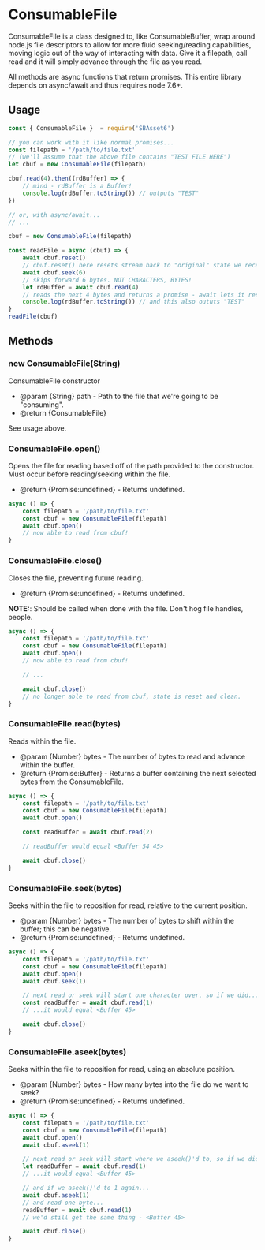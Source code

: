 # ConsumableFile

ConsumableFile is a class designed to, like ConsumableBuffer, wrap around node.js file descriptors to allow for more fluid seeking/reading capabilities,
 moving logic out of the way of interacting with data.  Give it a filepath, call read and it will simply advance through the file as you read.

All methods are async functions that return promises. This entire library depends on async/await and thus requires node 7.6+.

## Usage

``` js
const { ConsumableFile }  = require('SBAsset6')

// you can work with it like normal promises...
const filepath = '/path/to/file.txt'
// (we'll assume that the above file contains "TEST FILE HERE")
let cbuf = new ConsumableFile(filepath)

cbuf.read(4).then((rdBuffer) => {
	// mind - rdBuffer is a Buffer!
	console.log(rdBuffer.toString()) // outputs "TEST"
})

// or, with async/await...
// ...

cbuf = new ConsumableFile(filepath)

const readFile = async (cbuf) => {
	await cbuf.reset()
	// cbuf.reset() here resets stream back to "original" state we received it in
	await cbuf.seek(6)
	// skips forward 6 bytes. NOT CHARACTERS, BYTES!
	let rdBuffer = await cbuf.read(4)
	// reads the next 4 bytes and returns a promise - await lets it resolve before storing into rdBuffer
	console.log(rdBuffer.toString()) // and this also oututs "TEST"
}
readFile(cbuf)
```

## Methods

### new ConsumableFile(String)

ConsumableFile constructor

* @param  {String} path - Path to the file that we're going to be "consuming".
* @return {ConsumableFile}

See usage above.

### ConsumableFile.open()

Opens the file for reading based off of the path provided to the constructor.
Must occur before reading/seeking within the file.

* @return {Promise:undefined} - Returns undefined.

``` js
async () => {
	const filepath = '/path/to/file.txt'
	const cbuf = new ConsumableFile(filepath)
	await cbuf.open()
	// now able to read from cbuf!
}
```

### ConsumableFile.close()

Closes the file, preventing future reading.

* @return {Promise:undefined} - Returns undefined.

**NOTE:**: Should be called when done with the file.  Don't hog file handles, people.

``` js
async () => {
	const filepath = '/path/to/file.txt'
	const cbuf = new ConsumableFile(filepath)
	await cbuf.open()
	// now able to read from cbuf!

	// ...

	await cbuf.close()
	// no longer able to read from cbuf, state is reset and clean.
}
```

### ConsumableFile.read(bytes)

Reads within the file.

* @param  {Number} bytes - The number of bytes to read and advance within the buffer.
* @return {Promise:Buffer}  - Returns a buffer containing the next selected bytes from the ConsumableFile.

``` js
async () => {
	const filepath = '/path/to/file.txt'
	const cbuf = new ConsumableFile(filepath)
	await cbuf.open()

	const readBuffer = await cbuf.read(2)

	// readBuffer would equal <Buffer 54 45>

	await cbuf.close()
}
```

### ConsumableFile.seek(bytes)

Seeks within the file to reposition for read, relative to the current position.

* @param  {Number} bytes - The number of bytes to shift within the buffer; this can be negative.
* @return {Promise:undefined} - Returns undefined.

``` js
async () => {
	const filepath = '/path/to/file.txt'
	const cbuf = new ConsumableFile(filepath)
	await cbuf.open()
	await cbuf.seek(1)

	// next read or seek will start one character over, so if we did...
	const readBuffer = await cbuf.read(1)
	// ...it would equal <Buffer 45>

	await cbuf.close()
}
```

### ConsumableFile.aseek(bytes)

Seeks within the file to reposition for read, using an absolute position.

* @param  {Number} bytes - How many bytes into the file do we want to seek?
* @return {Promise:undefined} - Returns undefined.

``` js
async () => {
	const filepath = '/path/to/file.txt'
	const cbuf = new ConsumableFile(filepath)
	await cbuf.open()
	await cbuf.aseek(1)

	// next read or seek will start where we aseek()'d to, so if we did...
	let readBuffer = await cbuf.read(1)
	// ...it would equal <Buffer 45>

	// and if we aseek()'d to 1 again...
	await cbuf.aseek(1)
	// and read one byte...
	readBuffer = await cbuf.read(1)
	// we'd still get the same thing - <Buffer 45>

	await cbuf.close()
}
```